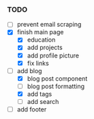 ### TODO

-   [ ] prevent email scraping
-   [x] finish main page
    -   [x] education
    -   [x] add projects
    -   [x] add profile picture
    -   [x] fix links
-   [ ] add blog
    -   [x] blog post component
    -   [ ] blog post formatting
    -   [x] add tags
    -   [ ] add search
-   [ ] add footer
